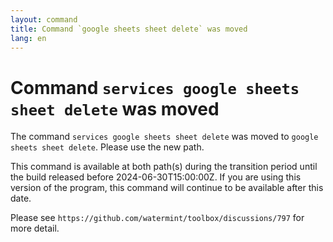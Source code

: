 ```yaml
---
layout: command
title: Command `google sheets sheet delete` was moved
lang: en
---
```


# Command `services google sheets sheet delete` was moved

The command `services google sheets sheet delete` was moved to `google sheets sheet delete`. Please use the new path.

This command is available at both path(s) during the transition period until the build released before 2024-06-30T15:00:00Z. If you are using this version of the program, this command will continue to be available after this date.

Please see `https://github.com/watermint/toolbox/discussions/797` for more detail.


